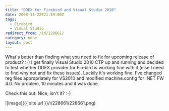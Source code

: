 ```yaml
---
title: "DDEX for Firebird and Visual Studio 2010"
date: 2008-11-22T21:59:00Z
tags:
  - Firebird
  - Visual Studio
redirect_from: /id/228661/
category: none
layout: post
---
```

What's better than finding what you need to fix for upcoming release of product? :-) I get finally Visual Studio 2010 CTP up and running and decided to test whether DDEX provider for Firebird is working fine with it (else I need to find why not and fix these issues). Luckily it's working fine. I've changed reg files appropriately for VS2010 and modified machine.config for .NET FW 4.0. No problem, 10 minutes and it was done.

Check this out. Nice, isn't it? :-)

![image]({{ site.url }}/i/228661/228661.png)